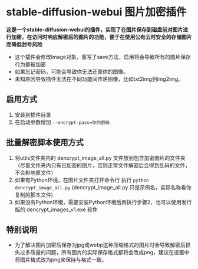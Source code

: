 # stable-diffusion-webui 图片加密插件

**这是一个stable-diffusion-webui的插件，实现了在图片保存到磁盘前对图片进行加密，在访问时响应解密后的图片的功能，便于在使用公有云时安全的存储图片而降低封号风险**

- 这个插件会修改Image对象，重写了save方法，启用将会导致所有的图片保存行为都被加密
- 如果忘记密码，可能会导致你无法还原你的图像。
- 未知原因导致插件无法在不同功能间传递图像，比如txt2img到img2img。

## 启用方式

1. 安装到插件目录
2. 在启动参数增加 ```--encrypt-pass=你的密码```

## 批量解密脚本使用方式

1. 将utils文件夹内的 dencrypt_image_all.py 文件放到包含加密图片的文件夹（尽量文件夹内只有已加密的图片，否则正常文件解密后会得到乱码的文件，不会影响原文件）
2. 如果有Python环境，在图片文件夹打开命令行 执行 ```python dencrypt_image_all.py``` (dencrypt_image_all.py 只是示例名，实际名称看你复制的脚本文件)
3. 如果没有Python环境，需要安装Python环境后再执行步骤2，也可以使用发行版的 dencrypt_images_v1.exe 软件

## 特别说明

- 为了解决图片加密后保存为jpg或webp这种压缩格式的图片时会导致解密后损失过多质量的问题，所有图片的实际保存格式都将会改成png，建议在设置中将图片格式改为png来保持与格式一致。
